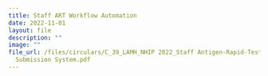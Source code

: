 ```yaml
---
title: Staff ART Workflow Automation
date: 2022-11-01
layout: file
description: ""
image: ""
file_url: /files/circulars/C_39_LAMH_NHIP 2022_Staff Antigen-Rapid-Testing Automated
  Submission System.pdf
---
```

